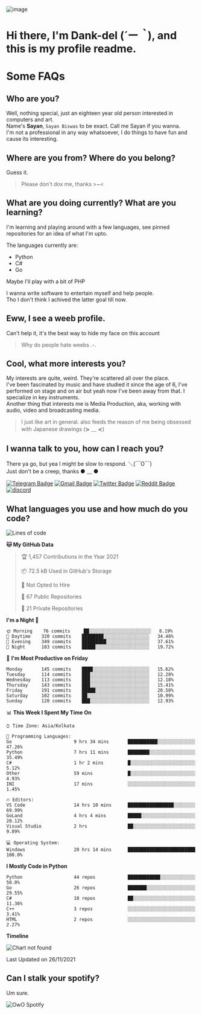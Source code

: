 ![image](https://user-images.githubusercontent.com/63096193/125182844-29f20800-e22f-11eb-8dc9-b0f2d29647bb.png)

# **Hi there, I'm Dank-del (*´ー｀*), and this is my profile readme.**
<!--  [![Profile views](https://gpvc.arturio.dev/dank-del)](https://github.com/dank-del) -->
# Some FAQs

## **Who are you?**

Well, nothing special, just an eighteen year old person interested in computers and art. \
Name's **Sayan**, `Sayan Biswas` to be exact. Call me Sayan if you wanna. \
I'm not a professional in any way whatsoever, I do things to have fun and cause its interesting.

## **Where are you from? Where do you belong?**

Guess it.
> Please don't dox me, thanks >~<

## **What are you doing currently? What are you learning?**

I'm learning and playing around with a few languages, see pinned repositories for an idea of what I'm upto.

The languages currently are:

- Python
- C#
- Go

Maybe I'll play with a bit of PHP

I wanna write software to entertain myself and help people. \
Tho I don't think I achived the latter goal till now.

## **Eww, I see a weeb profile.**

Can't help it, it's the best way to hide my face on this account
> Why do people hate weebs .-.

## **Cool, what more interests you?**

My interests are quite, weird. They're scattered all over the place. \
I've been fascinated by music and have studied it since the age of 6, I've performed on stage and on air but yeah now I've been away from that. I specialize in key instruments. \
Another thing that interests me is Media Production, aka, working with audio, video and broadcasting media.

> I just like art in general. also feeds the reason of me being obsessed with Japanese drawings (⋟ ﹏ ⋞)

## **I wanna talk to you, how can I reach you?**

There ya go, but yea I might be slow to respond. ＼(￣O￣) \
Just don't be a creep, thanks ● ﹏ ●

[![Telegram Badge](https://img.shields.io/badge/-dank_as_fuck-1ca0f1?style=flat-square&logo=telegram&logoColor=white&link=https://t.me/dank_as_fuck)](https://t.me/dank_as_fuck)
[![Gmail Badge](https://img.shields.io/badge/-chizuru@kanojo.tk-c14438?style=flat-square&logo=Gmail&logoColor=white&link=mailto:chizuru@kanojo.tk)](mailto:chizuru@kanojo.tk)
[![Twitter Badge](https://img.shields.io/twitter/follow/TheDankDel?style=social)](https://twitter.com/TheDankDel)
[![Reddit Badge](https://img.shields.io/reddit/user-karma/combined/dank_as_fuck_?style=social)](https://www.reddit.com/user/dank_as_fuck_/)
[![discord](https://discord-md-badge.vercel.app/api/shield/506536929152466945?style=social)](https://discordapp.com/users/506536929152466945)

## **What languages you use and how much do you code?**

<!--START_SECTION:waka-->
![Lines of code](https://img.shields.io/badge/From%20Hello%20World%20I%27ve%20Written-949855%20lines%20of%20code-blue)

**🐱 My GitHub Data** 

> 🏆 1,457 Contributions in the Year 2021
 > 
> 📦 72.5 kB Used in GitHub's Storage 
 > 
> 🚫 Not Opted to Hire
 > 
> 📜 67 Public Repositories 
 > 
> 🔑 21 Private Repositories  
 > 
**I'm a Night 🦉** 

```text
🌞 Morning    76 commits     ██░░░░░░░░░░░░░░░░░░░░░░░   8.19% 
🌆 Daytime    320 commits    ████████░░░░░░░░░░░░░░░░░   34.48% 
🌃 Evening    349 commits    █████████░░░░░░░░░░░░░░░░   37.61% 
🌙 Night      183 commits    █████░░░░░░░░░░░░░░░░░░░░   19.72%

```
📅 **I'm Most Productive on Friday** 

```text
Monday       145 commits    ████░░░░░░░░░░░░░░░░░░░░░   15.62% 
Tuesday      114 commits    ███░░░░░░░░░░░░░░░░░░░░░░   12.28% 
Wednesday    113 commits    ███░░░░░░░░░░░░░░░░░░░░░░   12.18% 
Thursday     143 commits    ███░░░░░░░░░░░░░░░░░░░░░░   15.41% 
Friday       191 commits    █████░░░░░░░░░░░░░░░░░░░░   20.58% 
Saturday     102 commits    ██░░░░░░░░░░░░░░░░░░░░░░░   10.99% 
Sunday       120 commits    ███░░░░░░░░░░░░░░░░░░░░░░   12.93%

```


📊 **This Week I Spent My Time On** 

```text
⌚︎ Time Zone: Asia/Kolkata

💬 Programming Languages: 
Go                       9 hrs 34 mins       ███████████░░░░░░░░░░░░░░   47.26% 
Python                   7 hrs 11 mins       ████████░░░░░░░░░░░░░░░░░   35.49% 
C#                       1 hr 2 mins         █░░░░░░░░░░░░░░░░░░░░░░░░   5.12% 
Other                    59 mins             █░░░░░░░░░░░░░░░░░░░░░░░░   4.93% 
INI                      17 mins             ░░░░░░░░░░░░░░░░░░░░░░░░░   1.45%

🔥 Editors: 
VS Code                  14 hrs 10 mins      █████████████████░░░░░░░░   69.99% 
GoLand                   4 hrs 4 mins        █████░░░░░░░░░░░░░░░░░░░░   20.12% 
Visual Studio            2 hrs               ██░░░░░░░░░░░░░░░░░░░░░░░   9.89%

💻 Operating System: 
Windows                  20 hrs 14 mins      █████████████████████████   100.0%

```

**I Mostly Code in Python** 

```text
Python                   44 repos            ████████████░░░░░░░░░░░░░   50.0% 
Go                       26 repos            ███████░░░░░░░░░░░░░░░░░░   29.55% 
C#                       10 repos            ██░░░░░░░░░░░░░░░░░░░░░░░   11.36% 
C++                      3 repos             ░░░░░░░░░░░░░░░░░░░░░░░░░   3.41% 
HTML                     2 repos             ░░░░░░░░░░░░░░░░░░░░░░░░░   2.27%

```


**Timeline**

![Chart not found](https://raw.githubusercontent.com/Dank-del/Dank-del/main/charts/bar_graph.png) 


 Last Updated on 26/11/2021
<!--END_SECTION:waka-->

## **Can I stalk your spotify?**

Um sure.

![OwO Spotify](https://spotify-recently-played-readme.vercel.app/api?user=31fdrsslnr7nvq4ytqwtw7c4rxfm&count=5)
